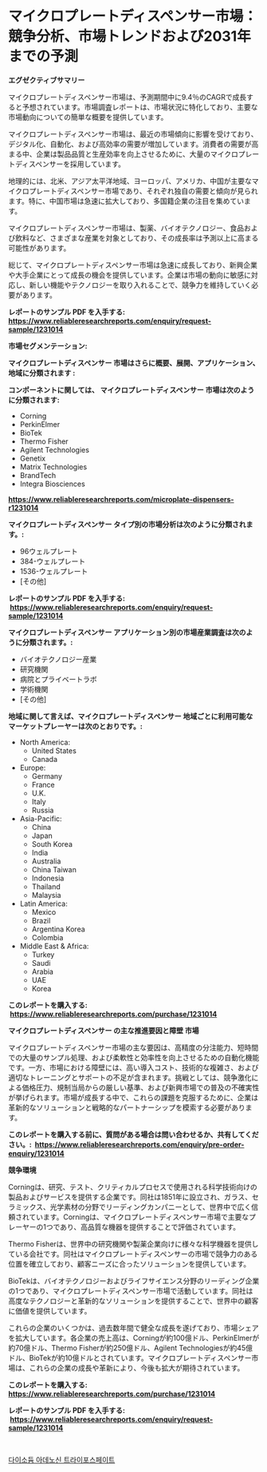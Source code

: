 <p><h1>マイクロプレートディスペンサー市場：競争分析、市場トレンドおよび2031年までの予測</h1></p><p><strong>エグゼクティブサマリー</strong></p>
<p><p>マイクロプレートディスペンサー市場は、予測期間中に9.4％のCAGRで成長すると予想されています。市場調査レポートは、市場状況に特化しており、主要な市場動向についての簡単な概要を提供しています。</p><p>マイクロプレートディスペンサー市場は、最近の市場傾向に影響を受けており、デジタル化、自動化、および高効率の需要が増加しています。消費者の需要が高まる中、企業は製品品質と生産効率を向上させるために、大量のマイクロプレートディスペンサーを採用しています。</p><p>地理的には、北米、アジア太平洋地域、ヨーロッパ、アメリカ、中国が主要なマイクロプレートディスペンサー市場であり、それぞれ独自の需要と傾向が見られます。特に、中国市場は急速に拡大しており、多国籍企業の注目を集めています。</p><p>マイクロプレートディスペンサー市場は、製薬、バイオテクノロジー、食品および飲料など、さまざまな産業を対象としており、その成長率は予測以上に高まる可能性があります。</p><p>総じて、マイクロプレートディスペンサー市場は急速に成長しており、新興企業や大手企業にとって成長の機会を提供しています。企業は市場の動向に敏感に対応し、新しい機能やテクノロジーを取り入れることで、競争力を維持していく必要があります。</p></p>
<p><strong>レポートのサンプル PDF を入手する: <a href="https://www.reliableresearchreports.com/enquiry/request-sample/1231014">https://www.reliableresearchreports.com/enquiry/request-sample/1231014</a></strong></p>
<p><strong>市場セグメンテーション:</strong></p>
<p><strong> マイクロプレートディスペンサー 市場はさらに概要、展開、アプリケーション、地域に分類されます :</strong></p>
<p><strong>コンポーネントに関しては、 マイクロプレートディスペンサー 市場は次のように分類されます: &nbsp;</strong></p>
<p><ul><li>Corning</li><li>PerkinElmer</li><li>BioTek</li><li>Thermo Fisher</li><li>Agilent Technologies</li><li>Genetix</li><li>Matrix Technologies</li><li>BrandTech</li><li>Integra Biosciences</li></ul></p>
<p><strong><a href="https://www.reliableresearchreports.com/microplate-dispensers-r1231014">https://www.reliableresearchreports.com/microplate-dispensers-r1231014</a></strong></p>
<p><strong> マイクロプレートディスペンサー タイプ別の市場分析は次のように分類されます。:</strong></p>
<p><ul><li>96ウェルプレート</li><li>384-ウェルプレート</li><li>1536-ウェルプレート</li><li>[その他]</li></ul></p>
<p><strong>レポートのサンプル PDF を入手する: &nbsp;<a href="https://www.reliableresearchreports.com/enquiry/request-sample/1231014">https://www.reliableresearchreports.com/enquiry/request-sample/1231014</a></strong></p>
<p><strong> マイクロプレートディスペンサー アプリケーション別の市場産業調査は次のように分類されます。:</strong></p>
<p><ul><li>バイオテクノロジー産業</li><li>研究機関</li><li>病院とプライベートラボ</li><li>学術機関</li><li>[その他]</li></ul></p>
<p><strong>地域に関して言えば、マイクロプレートディスペンサー 地域ごとに利用可能なマーケットプレーヤーは次のとおりです。:</strong></p>
<p><ul>
    <li>
        North America:
        <ul>
            <li>United States</li>
            <li>Canada</li>
        </ul>
    </li>
    <li>
        Europe:
        <ul>
            <li>Germany</li>
            <li>France</li>
            <li>U.K.</li>
            <li>Italy</li>
            <li>Russia</li>
        </ul>
    </li>
    <li>
        Asia-Pacific:
        <ul>
            <li>China</li>
            <li>Japan</li>
            <li>South Korea</li>
            <li>India</li>
            <li>Australia</li>
            <li>China Taiwan</li>
            <li>Indonesia</li>
            <li>Thailand</li>
            <li>Malaysia</li>
        </ul>
    </li>
    <li>
        Latin America:
        <ul>
            <li>Mexico</li>
            <li>Brazil</li>
            <li>Argentina Korea</li>
            <li>Colombia</li>
        </ul>
    </li>
    <li>
        Middle East & Africa:
        <ul>
            <li>Turkey</li>
            <li>Saudi</li>
            <li>Arabia</li>
            <li>UAE</li>
            <li>Korea</li>
        </ul>
    </li>
    </ul></p>
<p><strong>このレポートを購入する: &nbsp;<a href="https://www.reliableresearchreports.com/purchase/1231014">https://www.reliableresearchreports.com/purchase/1231014</a></strong></p>
<p><strong>マイクロプレートディスペンサー の主な推進要因と障壁 市場</strong></p>
<p><p>マイクロプレートディスペンサー市場の主な要因は、高精度の分注能力、短時間での大量のサンプル処理、および柔軟性と効率性を向上させるための自動化機能です。一方、市場における障壁には、高い導入コスト、技術的な複雑さ、および適切なトレーニングとサポートの不足が含まれます。挑戦としては、競争激化による価格圧力、規制当局からの厳しい基準、および新興市場での普及の不確実性が挙げられます。市場が成長する中で、これらの課題を克服するために、企業は革新的なソリューションと戦略的なパートナーシップを模索する必要があります。</p></p>
<p><strong>このレポートを購入する前に、質問がある場合は問い合わせるか、共有してください。:&nbsp; <a href="https://www.reliableresearchreports.com/enquiry/pre-order-enquiry/1231014">https://www.reliableresearchreports.com/enquiry/pre-order-enquiry/1231014</a></strong></p>
<p><strong>競争環境</strong></p>
<p><p>Corningは、研究、テスト、クリティカルプロセスで使用される科学技術向けの製品およびサービスを提供する企業です。同社は1851年に設立され、ガラス、セラミックス、光学素材の分野でリーディングカンパニーとして、世界中で広く信頼されています。Corningは、マイクロプレートディスペンサー市場で主要なプレーヤーの1つであり、高品質な機器を提供することで評価されています。</p><p>Thermo Fisherは、世界中の研究機関や製薬企業向けに様々な科学機器を提供している会社です。同社はマイクロプレートディスペンサーの市場で競争力のある位置を確立しており、顧客ニーズに合ったソリューションを提供しています。</p><p>BioTekは、バイオテクノロジーおよびライフサイエンス分野のリーディング企業の1つであり、マイクロプレートディスペンサー市場で活動しています。同社は高度なテクノロジーと革新的なソリューションを提供することで、世界中の顧客に価値を提供しています。</p><p>これらの企業のいくつかは、過去数年間で健全な成長を遂げており、市場シェアを拡大しています。各企業の売上高は、Corningが約100億ドル、PerkinElmerが約70億ドル、Thermo Fisherが約250億ドル、Agilent Technologiesが約45億ドル、BioTekが約10億ドルとされています。マイクロプレートディスペンサー市場は、これらの企業の成長や革新により、今後も拡大が期待されています。</p></p>
<p><strong>このレポートを購入する: &nbsp; <a href="https://www.reliableresearchreports.com/purchase/1231014">https://www.reliableresearchreports.com/purchase/1231014</a></strong></p>
<p><strong>レポートのサンプル PDF を入手する: &nbsp;<a href="https://www.reliableresearchreports.com/enquiry/request-sample/1231014">https://www.reliableresearchreports.com/enquiry/request-sample/1231014</a></strong><strong></strong></p>
<p>&nbsp;</p>
<p><p><a href="https://medium.com/@autumnberge/%EC%9D%B4%EC%82%B0%ED%99%94-%EC%95%84%EB%8D%B0%EB%85%B8%EC%8B%A0-%EC%82%BC%EC%9D%B8%EC%82%B0-%ED%8A%B8%EB%A6%AC%ED%8F%AC%EC%8A%A4%ED%8E%98%EC%9D%B4%ED%8A%B8-%EC%8B%9C%EC%9E%A5-%EC%A0%84%EB%A7%9D-%EC%82%B0%EC%97%85-%EA%B0%9C%EC%9A%94-%EB%B0%8F-%EC%98%88%EC%B8%A1-2024%EB%85%84%EB%B6%80%ED%84%B0-2031%EB%85%84%EA%B9%8C%EC%A7%80-bbe890b27827">다이소듐 아데노신 트라이포스페이트</a></p></p>